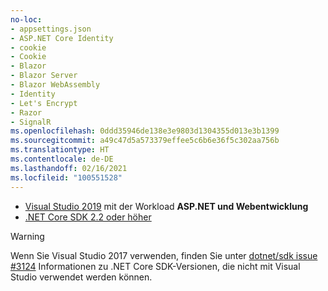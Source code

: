 ```yaml
---
no-loc:
- appsettings.json
- ASP.NET Core Identity
- cookie
- Cookie
- Blazor
- Blazor Server
- Blazor WebAssembly
- Identity
- Let's Encrypt
- Razor
- SignalR
ms.openlocfilehash: 0ddd35946de138e3e9803d1304355d013e3b1399
ms.sourcegitcommit: a49c47d5a573379effee5c6b6e36f5c302aa756b
ms.translationtype: HT
ms.contentlocale: de-DE
ms.lasthandoff: 02/16/2021
ms.locfileid: "100551528"
---
```

* [Visual Studio 2019](https://visualstudio.microsoft.com/downloads/?utm_medium=microsoft&utm_source=docs.microsoft.com&utm_campaign=inline+link&utm_content=download+vs2019) mit der Workload **ASP.NET und Webentwicklung**
* [.NET Core SDK 2.2 oder höher](https://dotnet.microsoft.com/download/dotnet-core)

> [!WARNING]
> Wenn Sie Visual Studio 2017 verwenden, finden Sie unter [dotnet/sdk issue #3124](https://github.com/dotnet/sdk/issues/3124) Informationen zu .NET Core SDK-Versionen, die nicht mit Visual Studio verwendet werden können.

